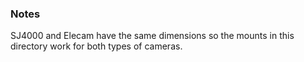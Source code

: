 <h3> Notes </h3>
SJ4000 and Elecam have the same dimensions so the mounts in this directory work for both types of cameras.
